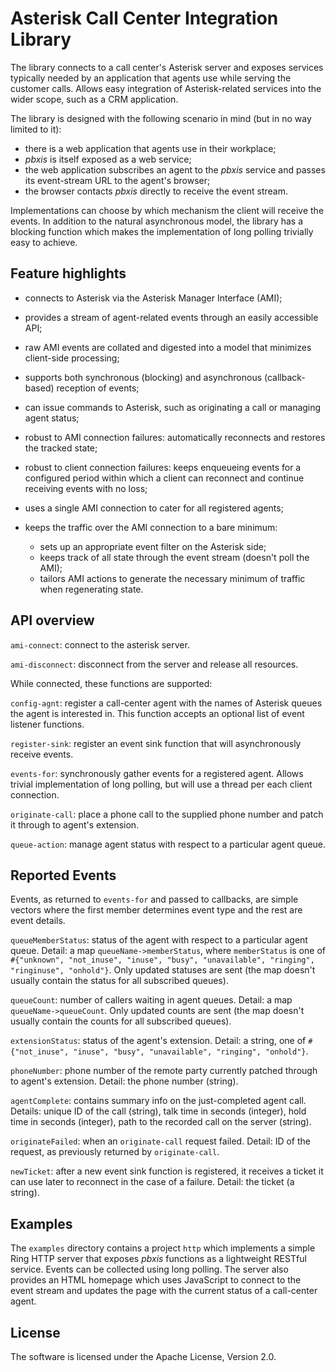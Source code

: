 # Asterisk Call Center Integration Library

The library connects to a call center's Asterisk server and exposes services typically needed by an application that agents use while serving the customer calls. Allows easy integration of Asterisk-related services into the wider scope, such as a CRM application.

The library is designed with the following scenario in mind (but in no way limited to it):

* there is a web application that agents use in their workplace;
* *pbxis* is itself exposed as a web service;
* the web application subscribes an agent to the *pbxis* service and passes its event-stream URL to the agent's browser;
* the browser contacts *pbxis* directly to receive the event stream.

Implementations can choose by which mechanism the client will receive the events. In addition to the natural asynchronous model, the library has a blocking function which makes the implementation of long polling trivially easy to achieve.

## Feature highlights

* connects to Asterisk via the Asterisk Manager Interface (AMI);

* provides a stream of agent-related events through an easily accessible API;

* raw AMI events are collated and digested into a model that minimizes client-side processing;

* supports both synchronous (blocking) and asynchronous (callback-based) reception of events;

* can issue commands to Asterisk, such as originating a call or managing agent status;

* robust to AMI connection failures: automatically reconnects and restores the tracked state;

* robust to client connection failures: keeps enqueueing events for a configured period within which a client can reconnect and continue receiving events with no loss;

* uses a single AMI connection to cater for all registered agents;

* keeps the traffic over the AMI connection to a bare minimum:
  * sets up an appropriate event filter on the Asterisk side;
  * keeps track of all state through the event stream (doesn't poll the AMI);
  * tailors AMI actions to generate the necessary minimum of traffic when regenerating state.

## API overview

`ami-connect`: connect to the asterisk server.

`ami-disconnect`: disconnect from the server and release all resources.

While connected, these functions are supported:

`config-agnt`: register a call-center agent with the names of Asterisk queues the agent is interested in. This function accepts an optional list of event listener functions.

`register-sink`: register an event sink function that will asynchronously receive events.

`events-for`: synchronously gather events for a registered agent. Allows trivial implementation of long polling, but will use a thread per each client connection.

`originate-call`: place a phone call to the supplied phone number and patch it through to agent's extension.

`queue-action`: manage agent status with respect to a particular agent queue.


## Reported Events

Events, as returned to `events-for` and passed to callbacks, are simple vectors where the first member determines event type and the rest are event details.

`queueMemberStatus`: status of the agent with respect to a particular agent queue. Detail: a map `queueName->memberStatus`, where `memberStatus` is one of `#{"unknown", "not_inuse", "inuse", "busy", "unavailable", "ringing", "ringinuse", "onhold"}`. Only updated statuses are sent (the map doesn't usually contain the status for all subscribed queues).

`queueCount`: number of callers waiting in agent queues. Detail: a map `queueName->queueCount`. Only updated counts are sent (the map doesn't usually contain the counts for all subscribed queues).

`extensionStatus`: status of the agent's extension. Detail: a string, one of `#{"not_inuse", "inuse", "busy", "unavailable", "ringing", "onhold"}`.

`phoneNumber`: phone number of the remote party currently patched through to agent's extension. Detail: the phone number (string).

`agentComplete`: contains summary info on the just-completed agent call. Details: unique ID of the call (string), talk time in seconds (integer), hold time in seconds (integer), path to the recorded call on the server (string).

`originateFailed`: when an `originate-call` request failed. Detail: ID of the request, as previously returned by `originate-call`.

`newTicket`: after a new event sink function is registered, it receives a ticket it can use later to reconnect in the case of a failure. Detail: the ticket (a string).


## Examples

The `examples` directory contains a project `http` which implements a simple Ring HTTP server that exposes *pbxis* functions as a lightweight RESTful service. Events can be collected using long polling. The server also provides an HTML homepage which uses JavaScript to connect to the event stream and updates the page with the current status of a call-center agent.


## License

The software is licensed under the Apache License, Version 2.0.